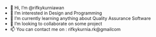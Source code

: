 - 👋 Hi, I’m @rifkykurniawan
- 👀 I’m interested in Design and Programming
- 🌱 I’m currently learning anything about Quality Assurance Software
- 💞️ I’m looking to collaborate on some project
- 📫 You can contact me on : rifkykurnia.rk@gmailcom

<!---
rifkykurniawan/rifkykurniawan is a ✨ special ✨ repository because its `README.md` (this file) appears on your GitHub profile.
You can click the Preview link to take a look at your changes.
--->
